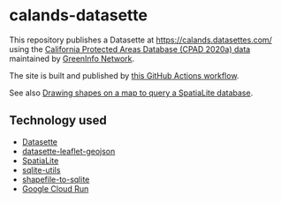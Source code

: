 # calands-datasette

This repository publishes a Datasette at https://calands.datasettes.com/ using the [California Protected Areas Database (CPAD 2020a) data](https://www.calands.org/cpad/) maintained by [GreenInfo Network](https://www.greeninfo.org/).

The site is built and published by [this GitHub Actions workflow](https://github.com/simonw/calands-datasette/blob/main/.github/workflows/build-and-deploy.yml).

See also [Drawing shapes on a map to query a SpatiaLite database](https://simonwillison.net/2021/Jan/24/drawing-shapes-spatialite/).

## Technology used

- [Datasette](https://datasette.io/)
- [datasette-leaflet-geojson](https://github.com/simonw/datasette-leaflet-geojson)
- [SpatiaLite](https://www.gaia-gis.it/fossil/libspatialite/index)
- [sqlite-utils](https://github.com/simonw/sqlite-utils)
- [shapefile-to-sqlite](https://github.com/simonw/shapefile-to-sqlite)
- [Google Cloud Run](https://cloud.google.com/run)
